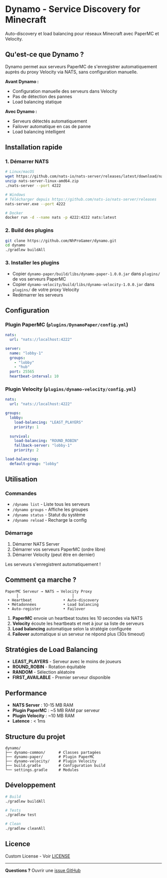 # Dynamo - Service Discovery for Minecraft

Auto-discovery et load balancing pour réseaux Minecraft avec PaperMC et Velocity.

## Qu'est-ce que Dynamo ?

Dynamo permet aux serveurs PaperMC de s'enregistrer automatiquement auprès du proxy Velocity via NATS, sans configuration manuelle.

**Avant Dynamo :**
- Configuration manuelle des serveurs dans Velocity
- Pas de détection des pannes
- Load balancing statique

**Avec Dynamo :**
- Serveurs détectés automatiquement
- Failover automatique en cas de panne
- Load balancing intelligent

## Installation rapide

### 1. Démarrer NATS
```bash
# Linux/macOS
wget https://github.com/nats-io/nats-server/releases/latest/download/nats-server-linux-amd64.zip
unzip nats-server-linux-amd64.zip
./nats-server --port 4222

# Windows
# Télécharger depuis https://github.com/nats-io/nats-server/releases
nats-server.exe --port 4222

# Docker
docker run -d --name nats -p 4222:4222 nats:latest
```

### 2. Build des plugins
```bash
git clone https://github.com/NhProGamer/dynamo.git
cd dynamo
./gradlew buildAll
```

### 3. Installer les plugins
- Copier `dynamo-paper/build/libs/dynamo-paper-1.0.0.jar` dans `plugins/` de vos serveurs PaperMC
- Copier `dynamo-velocity/build/libs/dynamo-velocity-1.0.0.jar` dans `plugins/` de votre proxy Velocity
- Redémarrer les serveurs

## Configuration

### Plugin PaperMC (`plugins/DynamoPaper/config.yml`)
```yaml
nats:
  url: "nats://localhost:4222"

server:
  name: "lobby-1"
  groups:
    - "lobby"
    - "hub"
  port: 25565
  heartbeat-interval: 10
```

### Plugin Velocity (`plugins/dynamo-velocity/config.yml`)
```yaml
nats:
  url: "nats://localhost:4222"

groups:
  lobby:
    load-balancing: "LEAST_PLAYERS"
    priority: 1
  
  survival:
    load-balancing: "ROUND_ROBIN"
    fallback-server: "lobby-1"
    priority: 2

load-balancing:
  default-group: "lobby"
```

## Utilisation

### Commandes
- `/dynamo list` - Liste tous les serveurs
- `/dynamo groups` - Affiche les groupes
- `/dynamo status` - Statut du système
- `/dynamo reload` - Recharge la config

### Démarrage
1. Démarrer NATS Server
2. Démarrer vos serveurs PaperMC (ordre libre)
3. Démarrer Velocity (peut être en dernier)

Les serveurs s'enregistrent automatiquement !

## Comment ça marche ?

```
PaperMC Serveur → NATS → Velocity Proxy
     │                        │
 • Heartbeat              • Auto-discovery
 • Métadonnées            • Load balancing
 • Auto-register          • Failover
```

1. **PaperMC** envoie un heartbeat toutes les 10 secondes via NATS
2. **Velocity** écoute les heartbeats et met à jour sa liste de serveurs
3. **Load balancing** automatique selon la stratégie configurée
4. **Failover** automatique si un serveur ne répond plus (30s timeout)

## Stratégies de Load Balancing

- **LEAST_PLAYERS** - Serveur avec le moins de joueurs
- **ROUND_ROBIN** - Rotation équitable
- **RANDOM** - Sélection aléatoire
- **FIRST_AVAILABLE** - Premier serveur disponible

## Performance

- **NATS Server** : 10-15 MB RAM
- **Plugin PaperMC** : ~5 MB RAM par serveur
- **Plugin Velocity** : ~10 MB RAM
- **Latence** : < 1ms

## Structure du projet

```
dynamo/
├── dynamo-common/      # Classes partagées
├── dynamo-paper/       # Plugin PaperMC
├── dynamo-velocity/    # Plugin Velocity
├── build.gradle        # Configuration build
└── settings.gradle     # Modules
```

## Développement

```bash
# Build
./gradlew buildAll

# Tests
./gradlew test

# Clean
./gradlew cleanAll
```

## Licence

Custom License - Voir [LICENSE](LICENSE)

---

**Questions ?** Ouvrir une [issue GitHub](https://github.com/NhProGamer/dynamo/issues)
